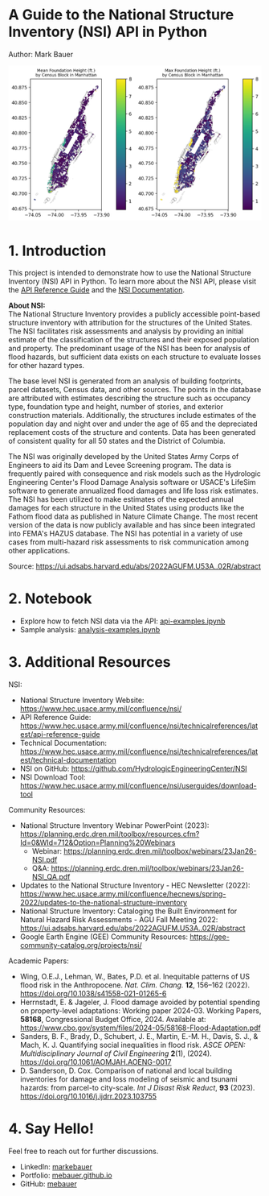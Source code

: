 # A Guide to the National Structure Inventory (NSI) API in Python
Author: Mark Bauer

![cover-photo](figures/foundation-height-manhattan.png)

# 1. Introduction
This project is intended to demonstrate how to use the National Structure Inventory (NSI) API in Python. To learn more about the NSI API, please visit the [API Reference Guide](https://www.hec.usace.army.mil/confluence/nsi/technicalreferences/latest/api-reference-guide) and the [NSI Documentation](https://www.hec.usace.army.mil/confluence/nsi).

**About NSI:**    
The National Structure Inventory provides a publicly accessible point-based structure inventory with attribution for the structures of the United States. The NSI facilitates risk assessments and analysis by providing an initial estimate of the classification of the structures and their exposed population and property. The predominant usage of the NSI has been for analysis of flood hazards, but sufficient data exists on each structure to evaluate losses for other hazard types.

The base level NSI is generated from an analysis of building footprints, parcel datasets, Census data, and other sources. The points in the database are attributed with estimates describing the structure such as occupancy type, foundation type and height, number of stories, and exterior construction materials. Additionally, the structures include estimates of the population day and night over and under the age of 65 and the depreciated replacement costs of the structure and contents. Data has been generated of consistent quality for all 50 states and the District of Columbia.

The NSI was originally developed by the United States Army Corps of Engineers to aid its Dam and Levee Screening program. The data is frequently paired with consequence and risk models such as the Hydrologic Engineering Center's Flood Damage Analysis software or USACE's LifeSim software to generate annualized flood damages and life loss risk estimates. The NSI has been utilized to make estimates of the expected annual damages for each structure in the United States using products like the Fathom flood data as published in Nature Climate Change. The most recent version of the data is now publicly available and has since been integrated into FEMA's HAZUS database. The NSI has potential in a variety of use cases from multi-hazard risk assessments to risk communication among other applications.

Source: https://ui.adsabs.harvard.edu/abs/2022AGUFM.U53A..02R/abstract

# 2. Notebook
- Explore how to fetch NSI data via the API: [api-examples.ipynb](https://github.com/mebauer/national-structure-inventory-examples/blob/main/api-examples.ipynb)
- Sample analysis: [analysis-examples.ipynb](https://github.com/mebauer/national-structure-inventory-examples/blob/main/analysis-examples.ipynb)

# 3. Additional Resources
NSI:  
- National Structure Inventory Website: https://www.hec.usace.army.mil/confluence/nsi/
- API Reference Guide: https://www.hec.usace.army.mil/confluence/nsi/technicalreferences/latest/api-reference-guide
- Technical Documentation: https://www.hec.usace.army.mil/confluence/nsi/technicalreferences/latest/technical-documentation
- NSI on GitHub: https://github.com/HydrologicEngineeringCenter/NSI
- NSI Download Tool: https://www.hec.usace.army.mil/confluence/nsi/userguides/download-tool

Community Resources:  
- National Structure Inventory Webinar PowerPoint (2023): https://planning.erdc.dren.mil/toolbox/resources.cfm?Id=0&WId=712&Option=Planning%20Webinars
    - Webinar: https://planning.erdc.dren.mil/toolbox/webinars/23Jan26-NSI.pdf
    - Q&A: https://planning.erdc.dren.mil/toolbox/webinars/23Jan26-NSI_QA.pdf
- Updates to the National Structure Inventory - HEC Newsletter (2022): https://www.hec.usace.army.mil/confluence/hecnews/spring-2022/updates-to-the-national-structure-inventory
- National Structure Inventory: Cataloging the Built Environment for Natural Hazard Risk Assessments - AGU Fall Meeting 2022: https://ui.adsabs.harvard.edu/abs/2022AGUFM.U53A..02R/abstract
- Google Earth Engine (GEE) Community Resources: https://gee-community-catalog.org/projects/nsi/

Academic Papers:  
- Wing, O.E.J., Lehman, W., Bates, P.D. et al. Inequitable patterns of US flood risk in the Anthropocene. *Nat. Clim. Chang.* **12**, 156–162 (2022). https://doi.org/10.1038/s41558-021-01265-6
- Herrnstadt, E. & Jageler, J. Flood damage avoided by potential spending on property-level adaptations: Working paper 2024-03. Working Papers, **58168**, Congressional Budget Office, 2024. Available at: https://www.cbo.gov/system/files/2024-05/58168-Flood-Adaptation.pdf
- Sanders, B. F., Brady, D., Schubert, J. E., Martin, E.-M. H., Davis, S. J., & Mach, K. J. Quantifying social inequalities in flood risk. *ASCE OPEN: Multidisciplinary Journal of Civil Engineering* **2**(1), (2024). https://doi.org/10.1061/AOMJAH.AOENG-0017
- D. Sanderson, D. Cox. Comparison of national and local building inventories for damage and loss modeling of seismic and tsunami hazards: from parcel-to city-scale. *Int J Disast Risk Reduct*, **93** (2023). https://doi.org/10.1016/j.ijdrr.2023.103755

# 4. Say Hello!
Feel free to reach out for further discussions.
- LinkedIn: [markebauer](https://www.linkedin.com/in/markebauer/)  
- Portfolio: [mebauer.github.io](https://mebauer.github.io/)
- GitHub: [mebauer](https://github.com/mebauer) 
